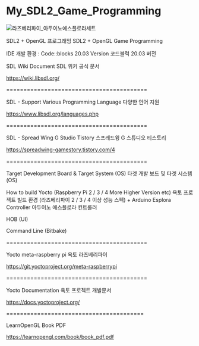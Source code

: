 # My_SDL2_Game_Programming
![라즈베리파이_아두이노에스플로라세트](https://user-images.githubusercontent.com/14072045/196181403-74ac4f24-de76-4155-9dcd-5affa115f695.jpeg)

SDL2 + OpenGL 프로그래밍 SDL2 + OpenGL Game Programming

IDE 개발 환경 : Code::blocks 20.03 Version 코드블럭 20.03 버전

SDL Wiki Document SDL 위키 공식 문서

https://wiki.libsdl.org/

=========================================

SDL - Support Various Programming Language 다양한 언어 지원

https://www.libsdl.org/languages.php

=========================================

SDL - Spread Wing G Studio Tistory 스프레드윙 G 스튜디오 티스토리

https://spreadwing-gamestory.tistory.com/4

=========================================

Target Development Board & Target System (OS) 타겟 개발 보드 및 타겟 시스템(OS)

How to build Yocto (Raspberry Pi 2 / 3 / 4 More Higher Version etc) 욕토 프로젝트 빌드 환경 (라즈베리파이 2 / 3 / 4 이상 성능 스펙) + Arduino Esplora Controller 아두이노 에스플로라 컨트롤러

HOB (UI)

Command Line (Bitbake)

=========================================

Yocto meta-raspberry pi 욕토 라즈베리파이 

https://git.yoctoproject.org/meta-raspberrypi

=========================================

Yocto Documentation 욕토 프로젝트 개발문서

https://docs.yoctoproject.org/

========================================

LearnOpenGL Book PDF

https://learnopengl.com/book/book_pdf.pdf

